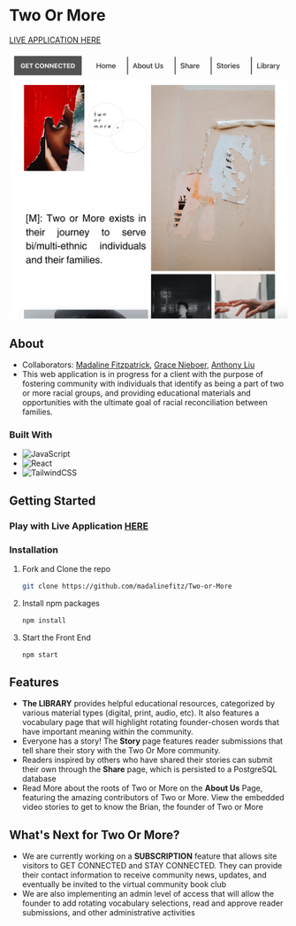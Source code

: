 # Two Or More
[LIVE APPLICATION HERE](https://brave-tree-0c566030f.3.azurestaticapps.net/)

![Home Page](homepage.png)

## About 
* Collaborators: [Madaline Fitzpatrick](https://github.com/madalinefitz), [Grace Nieboer](https://github.com/gnieb), [Anthony Liu](https://github.com/antlukeliu)
* This web application is in progress for a client with the purpose of fostering community with individuals that identify as being a part of two or more racial groups, and providing educational materials and opportunities with the ultimate goal of racial reconciliation between families.

### Built With 

* ![JavaScript](https://img.shields.io/badge/javascript-%23323330.svg?style=for-the-badge&logo=javascript&logoColor=%23F7DF1E)
* ![React](https://img.shields.io/badge/react-%2320232a.svg?style=for-the-badge&logo=react&logoColor=%2361DAFB)
* ![TailwindCSS](https://img.shields.io/badge/tailwindcss-%2338B2AC.svg?style=for-the-badge&logo=tailwind-css&logoColor=white)


## Getting Started
### Play with Live Application [HERE](https://brave-tree-0c566030f.3.azurestaticapps.net/)

### Installation
1. Fork and Clone the repo
   ```sh
   git clone https://github.com/madalinefitz/Two-or-More
   ```
2. Install npm packages
    ```sh
    npm install
    ```
4. Start the Front End
    ```sh
    npm start
    ```

## Features
- **The LIBRARY** provides helpful educational resources, categorized by various material types (digital, print, audio, etc). It also features a vocabulary page that will highlight rotating founder-chosen words that have important meaning within the community.
- Everyone has a story! The **Story** page features reader submissions that tell share their story with the Two Or More community. 
- Readers inspired by others who have shared their stories can submit their own through the **Share** page, which is persisted to a PostgreSQL database
- Read More about the roots of Two or More on the **About Us** Page, featuring the amazing contributors of Two or More. View the embedded video stories to get to know the Brian, the founder of Two or More


## What's Next for Two Or More?

- We are currently working on a **SUBSCRIPTION** feature that allows site visitors to GET CONNECTED and STAY CONNECTED. They can provide their contact information to receive community news, updates, and eventually be invited to the virtual community book club 
- We are also implementing an admin level of access that will allow the founder to add rotating vocabulary selections, read and approve reader submissions, and other administrative activities
